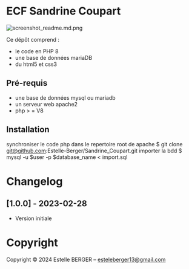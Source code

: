 ECF Sandrine Coupart
==============

![screenshot_readme.md.png](readme.md.png)



Ce dépôt comprend :
* le code en PHP 8
* une base de données mariaDB 
* du html5 et css3


Pré-requis
----------

* une base de données mysql ou mariadb
* un serveur web apache2
* php > = V8



Installation
------------

synchroniser le code php dans le repertoire root de apache
 $ git clone git@github.com:Estelle-Berger/Sandrine_Coupart.git
importer la bdd 
 $ mysql -u $user -p $database_name < import.sql





Changelog
=========

## [1.0.0] - 2023-02-28

- Version initiale
                     

Copyright 
====================


Copyright © 2024 Estelle BERGER – esteleberger13@gmail.com
